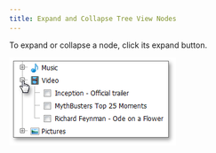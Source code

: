```yaml
---
title: Expand and Collapse Tree View Nodes
---
```

To expand or collapse a node, click its expand button.

![TreeView_UD_ExpancCollapse](../../images/Img13276.png)